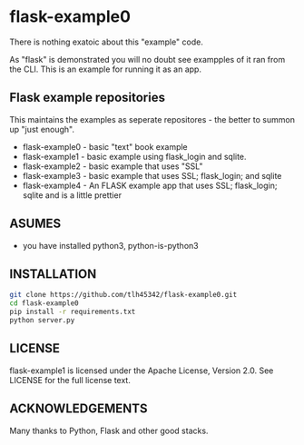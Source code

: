 # flask-example0

There is nothing exatoic about this "example" code.

As "flask" is demonstrated you will no doubt see exampples of it ran from the CLI.  This is an example for running it as an app.

## Flask example repositories

This maintains the examples as seperate repositores - the better to summon up "just enough".

- flask-example0 - basic "text" book example
- flask-example1 - basic example using flask_login and sqlite.
- flask-example2 - basic example that uses "SSL"
- flask-example3 - basic example that uses SSL; flask_login; and sqlite
- flask-example4 - An FLASK example app that uses SSL; flask_login; sqlite and is a little prettier

## ASUMES
- you have installed python3, python-is-python3

## INSTALLATION

```bash
git clone https://github.com/tlh45342/flask-example0.git
cd flask-example0
pip install -r requirements.txt
python server.py
```

## LICENSE

flask-example1 is licensed under the Apache License, Version 2.0. See LICENSE for the full license text.

## ACKNOWLEDGEMENTS

Many thanks to Python, Flask and other good stacks.
